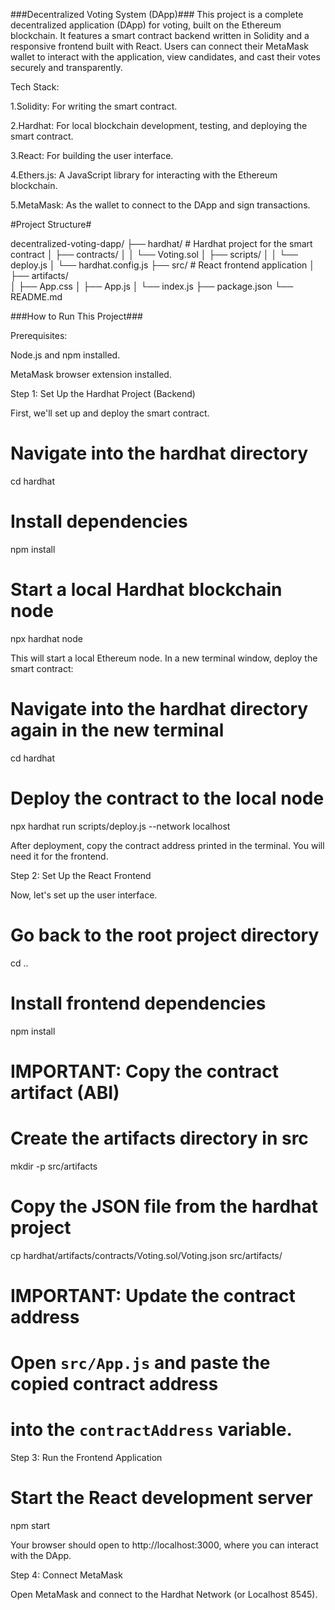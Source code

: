 ###Decentralized Voting System (DApp)###
This project is a complete decentralized application (DApp) for voting, built on the Ethereum blockchain. It features a smart contract backend written in Solidity and a responsive frontend built with React. Users can connect their MetaMask wallet to interact with the application, view candidates, and cast their votes securely and transparently.

Tech Stack:

1.Solidity: For writing the smart contract.

2.Hardhat: For local blockchain development, testing, and deploying the smart contract.

3.React: For building the user interface.

4.Ethers.js: A JavaScript library for interacting with the Ethereum blockchain.

5.MetaMask: As the wallet to connect to the DApp and sign transactions.

#Project Structure#

decentralized-voting-dapp/
├── hardhat/                  # Hardhat project for the smart contract
│   ├── contracts/
│   │   └── Voting.sol
│   ├── scripts/
│   │   └── deploy.js
│   └── hardhat.config.js
├── src/                      # React frontend application
│   ├── artifacts/            
│   ├── App.css
│   ├── App.js
│   └── index.js
├── package.json
└── README.md


###How to Run This Project###

Prerequisites:

Node.js and npm installed.

MetaMask browser extension installed.

Step 1: Set Up the Hardhat Project (Backend)

First, we'll set up and deploy the smart contract.

# Navigate into the hardhat directory
cd hardhat

# Install dependencies
npm install

# Start a local Hardhat blockchain node
npx hardhat node

This will start a local Ethereum node. In a new terminal window, deploy the smart contract:

# Navigate into the hardhat directory again in the new terminal
cd hardhat

# Deploy the contract to the local node
npx hardhat run scripts/deploy.js --network localhost

After deployment, copy the contract address printed in the terminal. You will need it for the frontend.

Step 2: Set Up the React Frontend

Now, let's set up the user interface.

# Go back to the root project directory
cd ..

# Install frontend dependencies
npm install

# IMPORTANT: Copy the contract artifact (ABI)
# Create the artifacts directory in src
mkdir -p src/artifacts
# Copy the JSON file from the hardhat project
cp hardhat/artifacts/contracts/Voting.sol/Voting.json src/artifacts/

# IMPORTANT: Update the contract address
# Open `src/App.js` and paste the copied contract address
# into the `contractAddress` variable.

Step 3: Run the Frontend Application

# Start the React development server
npm start

Your browser should open to http://localhost:3000, where you can interact with the DApp.

Step 4: Connect MetaMask

Open MetaMask and connect to the Hardhat Network (or Localhost 8545).
